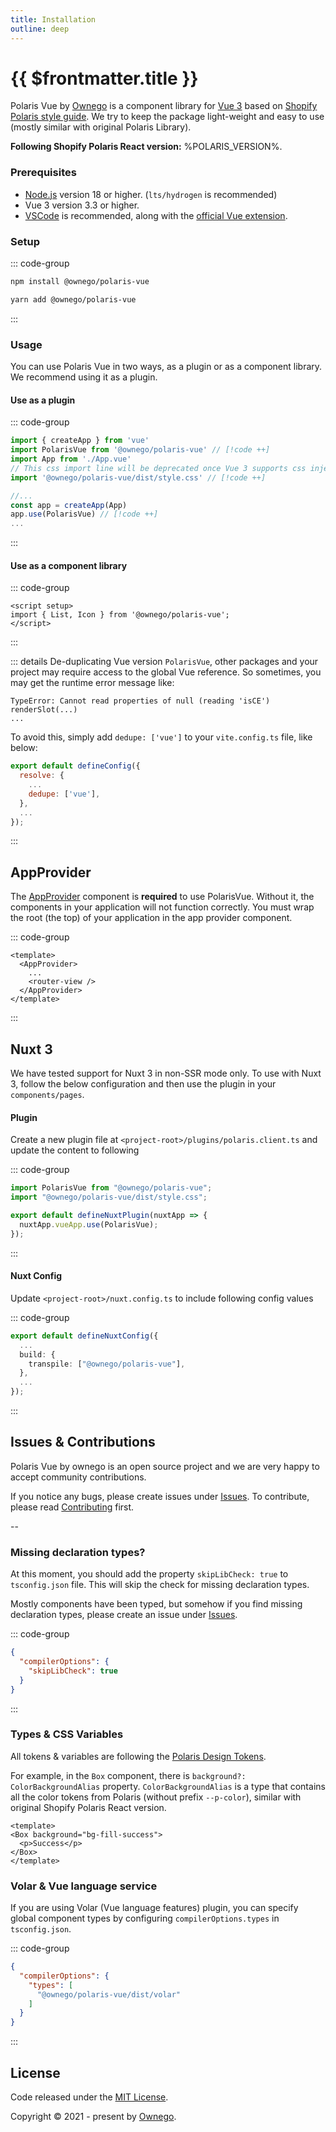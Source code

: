 ```yaml
---
title: Installation
outline: deep
---
```


# {{ $frontmatter.title }}

Polaris Vue by [Ownego](https://ownego.com?utm_source=polaris-vue&utm_medium=referral&utm_campaign=website) is a component library for [Vue 3](https://vuejs.org) based on [Shopify Polaris style guide](https://polaris.shopify.com). We try to keep the package light-weight and easy to use (mostly similar with original Polaris Library).

**Following Shopify Polaris React version:** %POLARIS_VERSION%.

### Prerequisites

- [Node.js](https://nodejs.org/) version 18 or higher. (`lts/hydrogen` is recommended)
- Vue 3 version 3.3 or higher.
- [VSCode](https://code.visualstudio.com/) is recommended, along with the [official Vue extension](https://marketplace.visualstudio.com/items?itemName=Vue.volar).

### Setup

::: code-group
```bash [npm]
npm install @ownego/polaris-vue
```
```bash [yarn]
yarn add @ownego/polaris-vue
```
:::

### Usage

You can use Polaris Vue in two ways, as a plugin or as a component library. We recommend using it as a plugin.

#### Use as a plugin

::: code-group
```js [main.js]
import { createApp } from 'vue'
import PolarisVue from '@ownego/polaris-vue' // [!code ++]
import App from './App.vue'
// This css import line will be deprecated once Vue 3 supports css injections.
import '@ownego/polaris-vue/dist/style.css' // [!code ++]

//...
const app = createApp(App)
app.use(PolarisVue) // [!code ++]
...
```
:::

#### Use as a component library

::: code-group
```vue [Component.vue]
<script setup>
import { List, Icon } from '@ownego/polaris-vue';
</script>
```
:::

::: details De-duplicating Vue version
`PolarisVue`, other packages and your project may require access to the global Vue reference. So sometimes, you may get the runtime error message like:

```
TypeError: Cannot read properties of null (reading 'isCE')
renderSlot(...)
...
```

To avoid this, simply add `dedupe: ['vue']` to your `vite.config.ts` file, like below:

```js
export default defineConfig({
  resolve: {
    ...
    dedupe: ['vue'],
  },
  ...
});
```
:::

## AppProvider

The [AppProvider](/components/AppProvider) component is **required** to use PolarisVue. Without it, the components in your application will not function correctly. You must wrap the root (the top) of your application in the app provider component.

::: code-group
```vue [App.vue]
<template>
  <AppProvider>
    ...
    <router-view />
  </AppProvider>
</template>
```
:::

## Nuxt 3

We have tested support for Nuxt 3 in non-SSR mode only. To use with Nuxt 3, follow the below configuration and then use the plugin in your `components/pages`.

#### Plugin

Create a new plugin file at `<project-root>/plugins/polaris.client.ts` and update the content to following

::: code-group
```ts [polaris.client.ts]
import PolarisVue from "@ownego/polaris-vue";
import "@ownego/polaris-vue/dist/style.css";

export default defineNuxtPlugin(nuxtApp => {
  nuxtApp.vueApp.use(PolarisVue);
});
```
:::

#### Nuxt Config

Update `<project-root>/nuxt.config.ts` to include following config values

::: code-group
```ts [nuxt.config.ts]
export default defineNuxtConfig({
  ...
  build: {
    transpile: ["@ownego/polaris-vue"],
  },
  ...
});
```
:::

## Issues & Contributions

Polaris Vue by ownego is an open source project and we are very happy to accept community contributions.

If you notice any bugs, please create issues under [Issues](https://github.com/ownego/polaris-vue/issues).
To contribute, please read [Contributing](/contributing) first.

--

###  Missing declaration types?

At this moment, you should add the property `skipLibCheck: true` to `tsconfig.json` file. This will skip the check for missing declaration types.

Mostly components have been typed, but somehow if you find missing declaration types, please create an issue under [Issues](https://github.com/ownego/polaris-vue/issues).

::: code-group
```json [tsconfig.json]
{
  "compilerOptions": {
    "skipLibCheck": true
  }
}
```
:::

### Types & CSS Variables

All tokens & variables are following the [Polaris Design Tokens](https://polaris.shopify.com/tokens/color).

For example, in the `Box` component, there is `background?: ColorBackgroundAlias` property.
`ColorBackgroundAlias` is a type that contains all the color tokens from Polaris (without prefix `--p-color`), similar with original Shopify Polaris React version.

```vue
<template>
<Box background="bg-fill-success">
  <p>Success</p>
</Box>
</template>
```

### Volar & Vue language service

If you are using Volar (Vue language features) plugin, you can specify global component types by configuring `compilerOptions.types` in `tsconfig.json`.

::: code-group
```json [tsconfig.json]
{
  "compilerOptions": {
    "types": [
      "@ownego/polaris-vue/dist/volar"
    ]
  }
}
```
:::

## License

Code released under the [MIT License](https://github.com/ownego/polaris-vue/blob/master/LICENSE).

Copyright &copy; 2021 - present by [Ownego](https://ownego.com?utm_source=polaris-vue&utm_medium=referral&utm_campaign=website).
